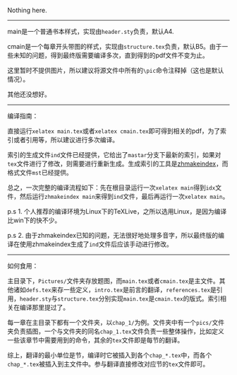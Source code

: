 Nothing here.

----

main是一个普通书本样式，实现由`header.sty`负责，默认A4. 

cmain是一个每章开头带图的样式，实现由`structure.tex`负责，默认B5。由于一些未知的问题，得到最终版需要编译多次，直到得到的pdf文件不变为止。

这里暂时不提供图片，所以建议将源文件中所有的`\pic`命令注释掉（这也是默认情况）。

其他还没想好。

----

编译指南：

直接运行`xelatex main.tex`或者`xelatex cmain.tex`即可得到相关的pdf，为了索引或者引用等，所以建议进行多次编译。

索引的生成文件`ind`文件已经提供，它给出了`mastar`分支下最新的索引，如果对`tex`文件进行了修改，则需要进行重新生成。生成索引的工具是[zhmakeindex](https://www.ctan.org/pkg/zhmakeindex?lang=en)，而格式文件`mst`已经提供。

总之，一次完整的编译流程如下：先在根目录运行一次`xelatex main`得到`idx`文件，然后运行`zhmakeindex main`来得到`ind`文件，最后再运行一次`xelatex main`。

p.s 1. 个人推荐的编译环境为Linux下的TeXLive，之所以选用Linux，是因为编译比win下的快不少。

p.s 2. 由于zhmakeindex已知的问题，无法很好地处理多音字，所以最终版的编译在使用zhmakeindex生成了`ind`文件后应该手动进行修改。

-----

如何食用：

主目录下，`Pictures/`文件夹存放题图，而`main.tex`或者`cmain.tex`是主文件。其他诸如`defs.tex`来存一些定义，`intro.tex`是前言的翻译，`references.tex`是引用，`header.sty`与`structure.tex`分别实现`main.tex`是`cmain.tex`的版式。索引相关在编译那里提过了。

每一章在主目录下都有一个文件夹，以`chap_1/`为例。文件夹中有一个`pics/`文件夹负责插图，一个与文件夹的同名`chap_1.tex`文件负责一些整体操作，比如定义一些该章节中需要用到的命令，其余的`tex`文件即是每节的翻译。

综上，翻译的最小单位是节，编译时它被插入到各个`chap_*.tex`中，而各个`chap_*.tex`被插入到主文件中。参与翻译直接修改对应节的`tex`文件即可。
